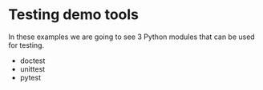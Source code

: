 # Testing demo tools


In these examples we are going to see 3 Python modules that can be used for testing.


* doctest
* unittest
* pytest


